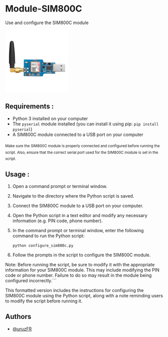 
# Module-SIM800C

Use and configure the SIM800C module


![logo](/Images/module.png )

## Requirements :

- Python 3 installed on your computer
- The `pyserial` module installed (you can install it using pip: `pip install pyserial`)
- A SIM800C module connected to a USB port on your computer

<sub>Make sure the SIM800C module is properly connected and configured before running the script. Also, ensure that the correct serial port used for the SIM800C module is set in the script.</sub>


## Usage :

1. Open a command prompt or terminal window.
2. Navigate to the directory where the Python script is saved.
3. Connect the SIM800C module to a USB port on your computer.
4. Open the Python script in a text editor and modify any necessary information (e.g. PIN code, phone number).
5. In the command prompt or terminal window, enter the following command to run the Python script: 

       python configure_sim800c.py

6. Follow the prompts in the script to configure the SIM800C module.

Note: Before running the script, be sure to modify it with the appropriate information for your SIM800C module. This may include modifying the PIN code or phone number. Failure to do so may result in the module being configured incorrectly.```

This formatted version includes the instructions for configuring the SIM800C module using the Python script, along with a note reminding users to modify the script before running it.




## Authors

- [@uruzFR](https://github.com/uruzFR)
